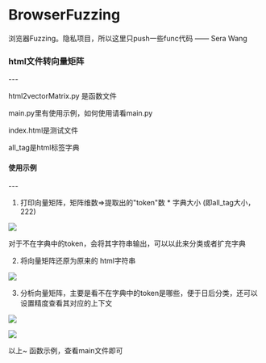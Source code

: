 # BrowserFuzzing

浏览器Fuzzing。隐私项目，所以这里只push一些func代码 —— Sera Wang

<h3>html文件转向量矩阵</h3>
---

html2vectorMatrix.py 是函数文件

main.py里有使用示例，如何使用请看main.py

index.html是测试文件

all_tag是html标签字典

<h4>使用示例</h4>
---

1. 打印向量矩阵，矩阵维数=>提取出的"token"数 * 字典大小 (即all_tag大小，222)

![](http://p6jpvwsnk.bkt.clouddn.com/18-9-22/58537887.jpg)

对于不在字典中的token，会将其字符串输出，可以以此来分类或者扩充字典

2. 将向量矩阵还原为原来的 html字符串

![](http://p6jpvwsnk.bkt.clouddn.com/18-9-22/45396356.jpg)

3. 分析向量矩阵，主要是看不在字典中的token是哪些，便于日后分类，还可以设置精度查看其对应的上下文

![](http://p6jpvwsnk.bkt.clouddn.com/18-9-22/30619607.jpg)

![](http://p6jpvwsnk.bkt.clouddn.com/18-9-22/37298078.jpg)


以上~ 函数示例，查看main文件即可